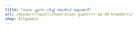 ```yaml
---
title: "ഹോം പ്ലാസ ഗിഫ്റ്റ് ആൻഡ് ക്രോക്കറി"
url: /muvaarrrrupulll/hoon-plaas-giphrrrr-aa-dd-krookkrri/
shop: Allgemein
---
```

